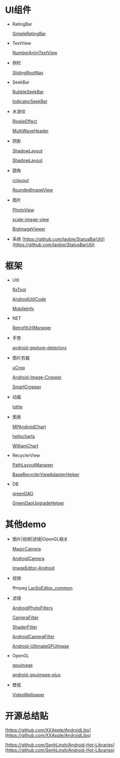 # UI组件

* RatingBar

	[SimpleRatingBar](https://github.com/ome450901/SimpleRatingBar)

* TextView

 	[NumberAnimTextView](https://github.com/qingyc/NumberAnimTextView)

* 侧栏

 	[SlidingRootNav](https://github.com/yarolegovich/SlidingRootNav)

* SeekBar

	[BubbleSeekBar](https://github.com/woxingxiao/BubbleSeekBar)
	
	[IndicatorSeekBar](https://github.com/warkiz/IndicatorSeekBar)

	
* 水波纹

	[RippleEffect](https://github.com/traex/RippleEffect)
	
	[MultiWaveHeader](https://github.com/scwang90/MultiWaveHeader)
  
* 阴影
 
	[ShadowLayout](https://github.com/Devlight/ShadowLayout)	
  
	[ShadowLayout](https://github.com/ytjojo/ShadowLayout)

* 圆角

	[rclayout](https://github.com/GcsSloop/rclayout)
	
	[RoundedImageView](https://github.com/vinc3m1/RoundedImageView)
	
* 图片

	[PhotoView](https://github.com/chrisbanes/PhotoView)

	[scale-image-view](https://github.com/davemorrissey/subsampling-scale-image-view) 	
	
 	[BigImageViewer](https://github.com/Piasy/BigImageViewer)


	

* 系统
	[https://github.com/laobie/StatusBarUtil](https://github.com/laobie/StatusBarUtil)


# 框架

* Util
 
 	[RxTool](https://github.com/vondear/RxTool)
 
 	[AndroidUtilCode](https://github.com/Blankj/AndroidUtilCode)
 	
 	[MobileInfo](https://github.com/guxiaonian/MobileInfo)

* NET

 	[RetrofitUrlManager](https://github.com/JessYanCoding/RetrofitUrlManager)

* 手势

 	[android-gesture-detectors](https://github.com/Almeros/android-gesture-detectors)
 
 
* 图片剪裁

	[uCrop](https://github.com/Yalantis/uCrop)
	
	[Android-Image-Cropper](https://github.com/ArthurHub/Android-Image-Cropper)
	
	[SmartCropper](https://github.com/pqpo/SmartCropper)

	
* 动画
	
	[lottie](https://github.com/airbnb/lottie-android)
	
* 图表

	[MPAndroidChart](https://github.com/PhilJay/MPAndroidChart)
	
	[hellocharts](https://github.com/lecho/hellocharts-android)
	
	[WilliamChart](https://github.com/diogobernardino/WilliamChart)
 
* RecyclerView
 	
 	[PathLayoutManager](https://github.com/wuyr/PathLayoutManager)
 
 	[BaseRecyclerViewAdapterHelper](https://github.com/CymChad/BaseRecyclerViewAdapterHelper)
 	
* DB

	[greenDAO](https://github.com/greenrobot/greenDAO)
	
	[GreenDaoUpgradeHelper](https://github.com/yuweiguocn/GreenDaoUpgradeHelper) 	
  
# 其他demo

* 图片|视频|滤镜|OpenGL相关 

 	[MagicCamera](https://github.com/wuhaoyu1990/MagicCamera)

 	[AndroidCamera](https://github.com/aserbao/AndroidCamera)
 
 	[ImageEditor-Android](https://github.com/siwangqishiq/ImageEditor-Android)
 	
* 视频
	
	ffmpeg
 	[LanSoEditor_common](https://github.com/LanSoSdk/LanSoEditor_common)
 	
* 滤镜

 	[AndroidPhotoFilters](https://github.com/Zomato/AndroidPhotoFilters)
 	
 	[CameraFilter](https://github.com/nekocode/CameraFilter)
 	
 	[ShaderFilter](https://github.com/yulu/ShaderFilter)
 	
 	[AndroidCameraFilter](https://github.com/DingMouRen/AndroidCameraFilter)
 	
 	[Android-UltimateGPUImage](https://github.com/Windsander/Android-UltimateGPUImage)

* OpenGL

	[gpuimage](https://github.com/cats-oss/android-gpuimage) 
	
	[android-gpuimage-plus](https://github.com/wysaid/android-gpuimage-plus)

* 壁纸

 	[VideoWallpaper](https://github.com/DingMouRen/VideoWallpaper) 

    
# 开源总结贴

[https://github.com/XXApple/AndroidLibs](https://github.com/XXApple/AndroidLibs)  

[https://github.com/SenhLinsh/Android-Hot-Libraries](https://github.com/SenhLinsh/Android-Hot-Libraries)  
